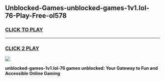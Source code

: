 
## Unblocked-Games-unblocked-games-1v1.lol-76-Play-Free-ol578
<h3>
<a href="https://premium76.site?title=unblocked-games-1v1.lol-76&ref=20A">CLICK TO PLAY</a></h3>
<hr>

<h3>
<a href="https://premium76.site?title=unblocked-games-1v1.lol-76&ref=20A">CLICK 2 PLAY</a>
  
</h3>

<a href="https://premium76.site?title=unblocked-games-1v1.lol-76&ref=20A"><img src="https://clearcache.store/games.png"></a>


**unblocked-games-1v1.lol-76 games unblocked: Your Gateway to Fun and Accessible Online Gaming**
